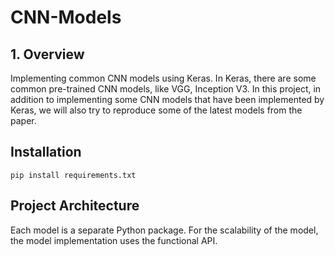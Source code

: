 # CNN-Models
## 1. Overview
Implementing common CNN models using Keras. In Keras, there are some common pre-trained CNN models, like VGG, Inception V3. In this project, in addition to implementing some CNN models that have been implemented by Keras, we will also try to reproduce some of the latest models from the paper.

## Installation
`pip install requirements.txt`

## Project Architecture
Each model is a separate Python package. For the scalability of the model, the model implementation uses the functional API.